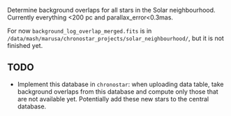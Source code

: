 Determine background overlaps for all stars in the Solar neighbourhood. Currently everything <200 pc and parallax_error<0.3mas.

For now `background_log_overlap_merged.fits` is in `/data/mash/marusa/chronostar_projects/solar_neighbourhood/`, but it is not finished yet.

## TODO
- Implement this database in `chronostar`: when uploading data table, take background overlaps from this database and compute only those that are not available yet. Potentially add these new stars to the central database.
